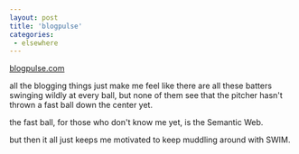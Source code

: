 ```yaml
---
layout: post
title: 'blogpulse'
categories:
 - elsewhere
---
```



<a href="http://www.blogpulse.com/">blogpulse.com</a>



all the blogging things just make me feel like there are all these batters swinging wildly at every ball, but none of them see that the pitcher hasn't thrown a fast ball down the center yet.



the fast ball, for those who don't know me yet, is the Semantic Web.



but then it all just keeps me motivated to keep muddling around with SWIM.

